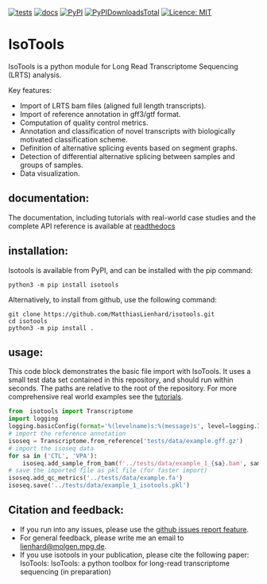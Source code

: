 [![tests](https://github.com/MatthiasLienhard/isotools/actions/workflows/tests.yml/badge.svg)](https://github.com/MatthiasLienhard/isotools/actions?query=workflow%3Atests)
[![docs](https://readthedocs.org/projects/isotools/badge/?version=latest)](https://isotools.readthedocs.io/en/latest/)
[![PyPI](https://img.shields.io/pypi/v/isotools.svg)](https://pypi.org/project/isotools)
[![PyPIDownloadsTotal](https://pepy.tech/badge/isotools)](https://pepy.tech/project/isotools)
[![Licence: MIT](https://img.shields.io/badge/license-MIT-blue)](https://github.com/MatthiasLienhard/isotools/blob/master/LICENSE.txt)
# IsoTools 

IsoTools is a python module for Long Read Transcriptome Sequencing (LRTS) analysis.

Key features:
* Import of LRTS bam files (aligned full length transcripts).
* Import of reference annotation in gff3/gtf format.
* Computation of quality control metrics.
* Annotation and classification of novel transcripts with biologically motivated classification scheme.
* Definition of alternative splicing events based on segment graphs.
* Detection of differential alternative splicing between samples and groups of samples.
* Data visualization.

## documentation:
The documentation, including tutorials with real-world case studies and the complete API reference is available at [readthedocs](https://isotools.readthedocs.io/en/latest/ "documentation")

## installation:
Isotools is available from PyPI, and can be installed with the pip command:
```
python3 -m pip install isotools

```
Alternatively, to install from github, use the following command:

```
git clone https://github.com/MatthiasLienhard/isotools.git
cd isotools
python3 -m pip install .
```

## usage:
This code block demonstrates the basic file import with IsoTools. 
It uses a small test data set contained in this repository, and should run within seconds. The paths are relative to the root of the repository.
For more comprehensive real world examples see the [tutorials](https://isotools.readthedocs.io/en/latest/tutorials.html "readthedocs").
```python
from  isotools import Transcriptome
import logging
logging.basicConfig(format='%(levelname)s:%(message)s', level=logging.INFO)
# import the reference annotation
isoseq = Transcriptome.from_reference('tests/data/example.gff.gz')
# import the isoseq data
for sa in ('CTL', 'VPA'):
    isoseq.add_sample_from_bam(f'../tests/data/example_1_{sa}.bam', sample_name=sa, group=sa, platform='SequelII')
# save the imported file as pkl file (for faster import)
isoseq.add_qc_metrics('../tests/data/example.fa')
isoseq.save('../tests/data/example_1_isotools.pkl')
```

## Citation and feedback:
* If you run into any issues, please use the [github issues report feature](https://github.com/MatthiasLienhard/isotools/issues).
* For general feedback, please write me an email to [lienhard@molgen.mpg.de](mailto:lienhard@molgen.mpg.de).
* If you use isotools in your publication, please cite the following paper: IsoTools: IsoTools: a python toolbox for long-read transcriptome sequencing (in preparation)
